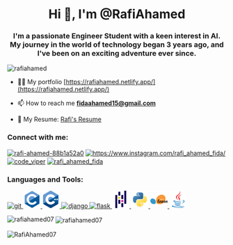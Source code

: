 <h1 align="center">Hi 👋, I'm @RafiAhamed</h1>
<h3 align="center">I'm a passionate Engineer Student with a keen interest in AI. My journey in the world of technology began 3 years ago, and I've been on an exciting adventure ever since.</h3>

<p align="left"> <img src="https://komarev.com/ghpvc/?username=RafiAhamed07&label=Profile%20views&color=green&style=flat" alt="rafiahamed" /> </p>

- 👨‍💻 My portfolio [https://rafiahamed.netlify.app/](https://rafiahamed.netlify.app/)

- 📫 How to reach me **fidaahamed15@gmail.com**

- 📄 My Resume: [Rafi's Resume](https://docs.google.com/document/d/1iRvfIT0DkHEd6O1ziuCoeVk-bbdjniWQijzTtOWGjqU/edit)

<h3 align="left">Connect with me:</h3>
<p align="left">
<a href="https://linkedin.com/in/rafi-ahamed-88b1a52a0" target="blank"><img align="center" src="https://raw.githubusercontent.com/rahuldkjain/github-profile-readme-generator/master/src/images/icons/Social/linked-in-alt.svg" alt="rafi-ahamed-88b1a52a0" height="30" width="40" /></a>
<a href="https://instagram.com/https://www.instagram.com/rafi_ahamed_fida/" target="blank"><img align="center" src="https://raw.githubusercontent.com/rahuldkjain/github-profile-readme-generator/master/src/images/icons/Social/instagram.svg" alt="https://www.instagram.com/rafi_ahamed_fida/" height="30" width="40" /></a>
<a href="https://www.hackerrank.com/code_viper" target="blank"><img align="center" src="https://raw.githubusercontent.com/rahuldkjain/github-profile-readme-generator/master/src/images/icons/Social/hackerrank.svg" alt="code_viper" height="30" width="40" /></a>
<a href="https://codeforces.com/profile/rafi_ahamed_fida" target="blank"><img align="center" src="https://raw.githubusercontent.com/rahuldkjain/github-profile-readme-generator/master/src/images/icons/Social/codeforces.svg" alt="rafi_ahamed_fida" height="30" width="40" /></a>
</p>

<h3 align="left">Languages and Tools:</h3>
<p align="left"> <a href="https://git-scm.com/" target="_blank" rel="noreferrer"> <img src="https://www.vectorlogo.zone/logos/git-scm/git-scm-icon.svg" alt="git" width="40" height="40"/> <a href="https://www.cprogramming.com/" target="_blank" rel="noreferrer"> <img src="https://raw.githubusercontent.com/devicons/devicon/master/icons/c/c-original.svg" alt="c" width="40" height="40"/> </a> <a href="https://www.w3schools.com/cpp/" target="_blank" rel="noreferrer"> <img src="https://raw.githubusercontent.com/devicons/devicon/master/icons/cplusplus/cplusplus-original.svg" alt="cplusplus" width="40" height="40"/> </a> <a href="https://www.djangoproject.com/" target="_blank" rel="noreferrer"> <img src="https://cdn.worldvectorlogo.com/logos/django.svg" alt="django" width="40" height="40"/> </a> <a href="https://flask.palletsprojects.com/" target="_blank" rel="noreferrer"> <img src="https://www.vectorlogo.zone/logos/pocoo_flask/pocoo_flask-icon.svg" alt="flask" width="40" height="40"/> </a> <a href="https://pandas.pydata.org/" target="_blank" rel="noreferrer"> <img src="https://raw.githubusercontent.com/devicons/devicon/2ae2a900d2f041da66e950e4d48052658d850630/icons/pandas/pandas-original.svg" alt="pandas" width="40" height="40"/> </a> <a href="https://www.python.org" target="_blank" rel="noreferrer"> <img src="https://raw.githubusercontent.com/devicons/devicon/master/icons/python/python-original.svg" alt="python" width="40" height="40"/> </a> <a href="https://scikit-learn.org/stable/" target="_blank" rel="noreferrer"> <img src="https://raw.githubusercontent.com/devicons/devicon/master/icons/scikitlearn/scikitlearn-original.svg" alt="scikitLearn" width="40" height="40"/> </a><a href="https://www.w3schools.com/java/" target="_blank" rel="noreferrer"> <img src="https://raw.githubusercontent.com/devicons/devicon/master/icons/java/java-original.svg" alt="java" width="40" height="40"/> </a> </p>

<p><img align="left" src="https://github-readme-stats.vercel.app/api/top-langs?username=rafiahamed07&show_icons=true&theme=radical&title_color=681212&locale=en&layout=compact" alt="rafiahamed07" /></p>

<p>&nbsp;<img align="center" src="https://github-readme-stats.vercel.app/api?username=rafiahamed07&show_icons=true&locale=en&theme=radical" alt="rafiahamed07" /></p>

<p><img align="center" src="https://github-readme-streak-stats.herokuapp.com/?user=RafiAhamed07&" alt="RafiAhamed07" /></p>
